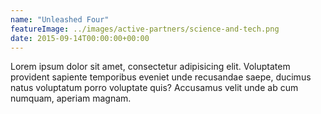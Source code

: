```yaml
---
name: "Unleashed Four"
featureImage: ../images/active-partners/science-and-tech.png
date: 2015-09-14T00:00:00+00:00
---
```

Lorem ipsum dolor sit amet, consectetur adipisicing elit. Voluptatem provident sapiente temporibus eveniet unde recusandae saepe, ducimus natus voluptatum porro voluptate quis? Accusamus velit unde ab cum numquam, aperiam magnam.